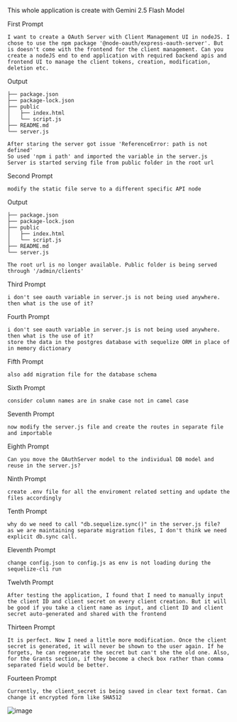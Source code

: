 This whole application is create with Gemini 2.5 Flash Model

First Prompt

```
I want to create a OAuth Server with Client Management UI in nodeJS. I chose to use the npm package '@node-oauth/express-oauth-server'. But is doesn't come with the frontend for the client management. Can you create a nodeJS end to end application with required backend apis and frontend UI to manage the client tokens, creation, modification, deletion etc.
```

Output

```
├── package.json
├── package-lock.json
├── public
│   ├── index.html
│   └── script.js
├── README.md
└── server.js
```

```
After staring the server got issue 'ReferenceError: path is not defined'
So used 'npm i path' and imported the variable in the server.js
Server is started serving file from public folder in the root url
```

Second Prompt

```
modify the static file serve to a different specific API node
```

Output

```
├── package.json
├── package-lock.json
├── public
│   ├── index.html
│   └── script.js
├── README.md
└── server.js
```

```
The root url is no longer available. Public folder is being served through '/admin/clients'
```

Third Prompt

```
i don't see oauth variable in server.js is not being used anywhere. then what is the use of it?
```

Fourth Prompt

```
i don't see oauth variable in server.js is not being used anywhere. then what is the use of it?
store the data in the postgres database with sequelize ORM in place of in memory dictionary
```

Fifth Prompt

```
also add migration file for the database schema
```

Sixth Prompt

```
consider column names are in snake case not in camel case
```

Seventh Prompt

```
now modify the server.js file and create the routes in separate file and importable
```

Eighth Prompt

```
Can you move the OAuthServer model to the individual DB model and reuse in the server.js?
```

Ninth Prompt

```
create .env file for all the enviroment related setting and update the files accordingly
```

Tenth Prompt

```
why do we need to call "db.sequelize.sync()" in the server.js file?
as we are maintaining separate migration files, I don't think we need explicit db.sync call.
```

Eleventh Prompt

```
change config.json to config.js as env is not loading during the sequelize-cli run
```

Twelvth Prompt

```
After testing the application, I found that I need to manually input the client ID and client secret on every client creation. But it will be good if you take a client name as input, and client ID and client secret auto-generated and shared with the frontend
```

Thirteen Prompt

```
It is perfect. Now I need a little more modification. Once the client secret is generated, it will never be shown to the user again. If he forgets, he can regenerate the secret but can't she the old one. Also, for the Grants section, if they become a check box rather than comma separated field would be better.
```

Fourteen Prompt

```
Currently, the client_secret is being saved in clear text format. Can change it encrypted form like SHA512
```

![image](https://github.com/user-attachments/assets/842fafc8-e2f8-4738-af8a-b093064890f7)
